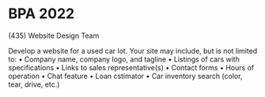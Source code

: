 # BPA 2022 

(435) Website Design Team

Develop a website for a used car lot. Your site may include, but is not limited to:
• Company name, company logo, and
tagline
• Listings of cars with specifications
• Links to sales representative(s)
• Contact forms
• Hours of operation
• Chat feature
• Loan cstimator
• Car inventory search (color, tear, drive,
etc.)